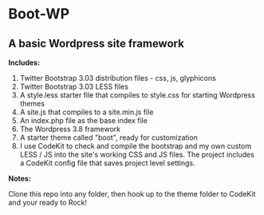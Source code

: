Boot-WP
====

A basic Wordpress site framework
----------------------

**Includes:**

1. Twitter Bootstrap 3.03 distribution files - css, js, glyphicons
2. Twitter Bootstrap 3.03 LESS files
3. A style.less starter file that compiles to style.css for starting Wordpress themes
4. A site.js that compiles to a site.min.js file
5. An index.php file as the base index file
6. The Wordpress 3.8 framework
7. A starter theme called "boot", ready for customization
8. I use CodeKit to check and compile the bootstrap and my own custom LESS / JS into the site's working CSS and JS files. The project includes a CodeKit config file that saves project level settings.

**Notes:** 

Clone this repo into any folder, then hook up to the theme folder to CodeKit and your ready to Rock!
